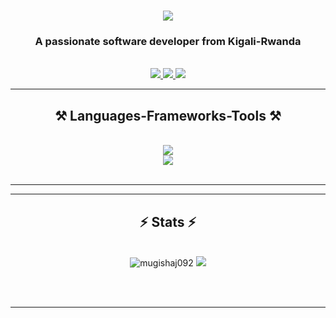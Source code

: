 <h1 align="center">
    <img src="https://readme-typing-svg.herokuapp.com/?font=Righteous&size=35&center=true&vCenter=true&width=500&height=70&duration=4000&lines=Hi+There!+👋;+I'm+MUGISHA Joseph!;" />
</h1>

<h3 align="center">A passionate software developer from Kigali-Rwanda</h3>

<br/>

 
<div align="center"> 
  <a href="mailto:mugishajoseph092@gmail.com">
    <img src="https://img.shields.io/badge/Gmail-333333?style=for-the-badge&logo=gmail&logoColor=red" />
  </a>
  <a href="https://linkedin.com/in/mugisha-joseph-23087a261" target="_blank">
    <img src="https://img.shields.io/badge/LinkedIn-0077B5?style=for-the-badge&logo=linkedin&logoColor=white" target="_blank" />
  </a>
  <a href="https://mugishaj092.github.io/my-brand/" target="_blank">
     <img src="https://img.shields.io/badge/Portfolio-FF5722?style=for-the-badge&logo=todoist&logoColor=white" target="_blank" />
  </a>
</div>

 <hr/>
 
<h2 align="center">⚒️ Languages-Frameworks-Tools ⚒️</h2>
<br/>
<div align="center">
    <img src="https://skillicons.dev/icons?i=react,html,css,vscode,github,figma,tailwind,git" />
    <br/>
    <img src="https://skillicons.dev/icons?i=nodejs,javascript,typescript,express,mongodb,java,nextjs,mysql" /><br>
</div>

<br/>
<hr/>


<hr/>

<h2 align="center">⚡ Stats ⚡</h2>
<br>
<div align=center>
    <img src="https://github-readme-stats.vercel.app/api/top-langs?username=mugishaj092&show_icons=true&locale=en&layout=compact" alt="mugishaj092" />
    <img src='https://github-readme-stats.vercel.app/api?username=mugishaj092&show_icons=true&locale=en&theme=react&rank_icon=github&border_radius=10'>
</div>

<br/><br/>

<hr/>

<br/>



<br/>
